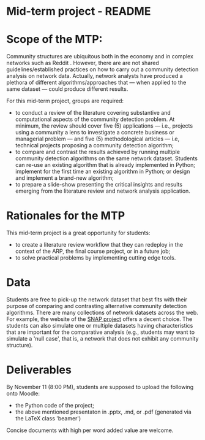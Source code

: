 # Mid-term project - README

# Scope of the MTP:

Community structures are ubiquitous both in the economy and in complex
networks such as Reddit . However,  there are are not shared
guidelines/established practices on how to carry out a community detection
analysis on network data. Actually, network analysts have produced a plethora
of different algorithms/approaches that ― when applied to the same dataset ―
could produce different results.

For this mid-term project, groups are required:

+ to conduct a review of the literature covering substantive and computational
aspects of the community detection problem. At minimum, the review should
cover five (5) applications ― i.e., projects using a community a lens to
investigate a concrete business or managerial problem ― and five (5)
methodological articles ― i.e, technical projects proposing a community detection
algorithm;
+ to compare and contrast the results achieved by running multiple community
detection  algorithms on the same network dataset. Students can re-use an
existing algorithm that is already implemented in Python; implement for the
first time an existing algorithm in Python; or design and implement a
brand-new algorithm;
+ to prepare a slide-show presenting the critical insights and results
emerging from the literature review and network analysis application.

# Rationales for the MTP

 This mid-term project is a great opportunity for students:

 + to create a literature review workflow that they can redeploy in the
  context of the ARP, the final course project, or in a future job;
 + to solve practical problems by implementing cutting edge tools.

# Data

Students are free to pick-up the network dataset that best fits with their purpose of comparing and contrasting alternative community detection algorithms. There are many collections of network datasets across the web. For example, the website of the [SNAP project](http://snap.stanford.edu/) offers a decent choice. The students can also simulate one or multiple datasets having characteristics that are important for the comparative
analysis (e.g., students may want to simulate a 'null case', that is, a network that does not exhibit any community structure).

# Deliverables

By November 11 (8:00 PM), students are supposed to upload the following onto Moodle:

+   the Python code of the project;
+   the above mentioned presentaton in .pptx, .md, or .pdf (generated via the LaTeX class 'beamer')

Concise documents with high per word added value are welcome.
